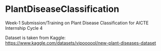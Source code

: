 # PlantDiseaseClassification
Week-1 Submission/Training on Plant Disease Classification for AICTE Internship Cycle 4

Dataset is taken from Kaggle: https://www.kaggle.com/datasets/vipoooool/new-plant-diseases-dataset
